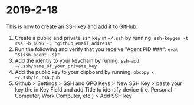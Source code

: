 # 2019-2-18

This is how to create an SSH key and add it to GitHub: 

1. Create a public and private ssh key in `~/.ssh` by running: `ssh-keygen -t rsa -b 4096 -C "github_email_address"`
2. Run the following and verify that you receive "Agent PID ###": `eval "$(ssh-agent -s)"`
3. Add the identiy to your keychain by runing: `ssh-add ~/.ssh/name_of_your_private_key`
4. Add the public key to your clipboard by running: `pbcopy < ~/.ssh/id_rsa.pub`
5. Github > Settings > SSH and GPG Keys > New SSH Key > paste your key the in Key Field and add Title to identify device (i.e. Personal Computer, Work Computer, etc.) > Add SSH key

